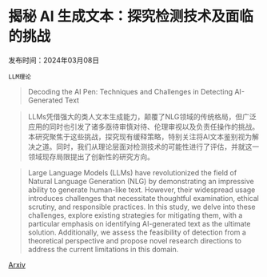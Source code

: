 # 揭秘 AI 生成文本：探究检测技术及面临的挑战

发布时间：2024年03月08日

`LLM理论`

> Decoding the AI Pen: Techniques and Challenges in Detecting AI-Generated Text

> LLMs凭借强大的类人文本生成能力，颠覆了NLG领域的传统格局，但广泛应用的同时也引发了诸多亟待审慎对待、伦理审视以及负责任操作的挑战。本研究聚焦于这些挑战，探究现有缓释策略，特别关注将AI文本鉴别视为解决之道。同时，我们从理论层面对检测技术的可能性进行了评估，并就这一领域现存局限提出了创新性的研究方向。

> Large Language Models (LLMs) have revolutionized the field of Natural Language Generation (NLG) by demonstrating an impressive ability to generate human-like text. However, their widespread usage introduces challenges that necessitate thoughtful examination, ethical scrutiny, and responsible practices. In this study, we delve into these challenges, explore existing strategies for mitigating them, with a particular emphasis on identifying AI-generated text as the ultimate solution. Additionally, we assess the feasibility of detection from a theoretical perspective and propose novel research directions to address the current limitations in this domain.

[Arxiv](https://arxiv.org/abs/2403.05750)